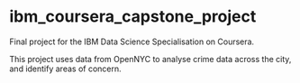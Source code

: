 # ibm_coursera_capstone_project
Final project for the IBM Data Science Specialisation on Coursera. 

This project uses data from OpenNYC to analyse crime data across the city, and identify areas of concern.

